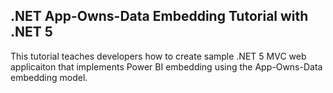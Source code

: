 ## .NET App-Owns-Data Embedding Tutorial with .NET 5
This tutorial teaches developers how to create sample .NET 5 MVC web applicaiton that implements Power BI embedding using the App-Owns-Data embedding model.